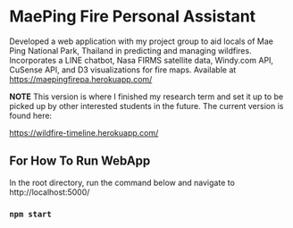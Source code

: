 # MaePing Fire Personal Assistant
Developed a web application with my project group to aid locals of Mae Ping National Park, Thailand in
predicting and managing wildfires. Incorporates a LINE chatbot, Nasa FIRMS satellite data, Windy.com API,
CuSense API, and D3 visualizations for fire maps. Available at https://maepingfirepa.herokuapp.com/

**NOTE**
This version is where I finished my research term and set it up to be picked up by other interested students in the future. The current version is found here:

https://wildfire-timeline.herokuapp.com/

## For How To Run WebApp

In the root directory, run the command below and navigate to http://localhost:5000/
### `npm start`
